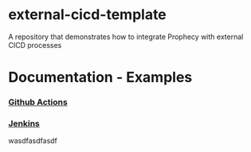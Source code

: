 # external-cicd-template
A repository that demonstrates how to integrate Prophecy with external CICD processes


# Documentation - Examples

### [Github Actions](https://docs.prophecy.io/metadata/prophecy-build-tool/prophecy-build-tool-github-actions)

### [Jenkins](https://docs.prophecy.io/metadata/prophecy-build-tool/prophecy-build-tool-jenkins/)

wasdfasdfasdf
